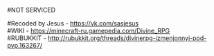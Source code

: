#NOT SERVICED

#Recoded by Jesus - https://vk.com/sasjesus                                                           
#WIKI - https://minecraft-ru.gamepedia.com/Divine_RPG                                                       
#RUBUKKIT - http://rubukkit.org/threads/divinerpg-izmenjonnyj-pod-pvp.163267/                                 

